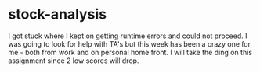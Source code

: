 # stock-analysis

I got stuck where I kept on getting runtime errors and could not proceed. I was going to look for help with TA's but this week has been a crazy
one for me - both from work and on personal home front. I will take the ding on this assignment since 2 low scores will drop.
